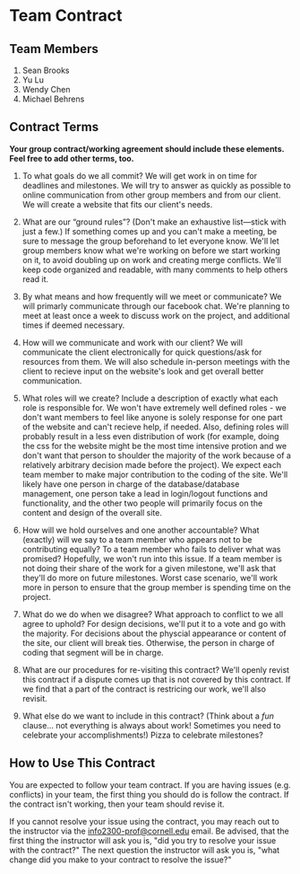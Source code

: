 # Team Contract

## Team Members

1. Sean Brooks
2. Yu Lu
3. Wendy Chen
4. Michael Behrens

## Contract Terms

**Your group contract/working agreement should include these elements. Feel free to add other terms, too.**

1. To what goals do we all commit?
We will get work in on time for deadlines and milestones.
We will try to answer as quickly as possible to online communication from other group members and from our client.
We will create a website that fits our client's needs.

2. What are our “ground rules”? (Don't make an exhaustive list—stick with just a few.)
If something comes up and you can't make a meeting, be sure to message the group beforehand to let everyone know.
We'll let group members know what we're working on before we start working on it, to avoid doubling up on work and creating merge conflicts.
We'll keep code organized and readable, with many comments to help others read it.

3. By what means and how frequently will we meet or communicate?
We will primarly communicate through our facebook chat. We're planning to meet at least once a week to discuss work on the project, and additional times if deemed necessary.

4. How will we communicate and work with our client?
We will communicate the client electronically for quick questions/ask for resources from them. We will also schedule in-person meetings with the client to recieve input on the website's look and get overall better communication.

5. What roles will we create? Include a description of exactly what each role is responsible for.
We won't have extremely well defined roles - we don't want members to feel like anyone is solely response for one part of the website and can't recieve help, if needed. Also, defining roles will probably result in a less even distribution of work (for example, doing the css for the website might be the most time intensive protion and we don't want that person to shoulder the majority of the work because of a relatively arbitrary decision made before the project). We expect each team member to make major contribution to the coding of the site. We'll likely have one person in charge of the database/database management, one person take a lead in login/logout functions and functionality, and the other two people will primarily focus on the content and design of the overall site.

6. How will we hold ourselves and one another accountable? What (exactly) will we say to a team member who appears not to be contributing equally? To a team member who fails to deliver what was promised?
Hopefully, we won't run into this issue. If a team member is not doing their share of the work for a given milestone, we'll ask that they'll do more on future milestones. Worst case scenario, we'll work more in person to ensure that the group member is spending time on the project.

7. What do we do when we disagree? What approach to conflict to we all agree to uphold?
For design decisions, we'll put it to a vote and go with the majority. For decisions about the physcial appearance or content of the site, our client will break ties. Otherwise, the person in charge of coding that segment will be in charge.

8. What are our procedures for re-visiting this contract?
We'll openly revist this contract if a dispute comes up that is not covered by this contract. If we find that a part of the contract is restricing our work, we'll also revisit.

10. What else do we want to include in this contract? (Think about a *fun* clause... not everything is always about work! Sometimes you need to celebrate your accomplishments!)
Pizza to celebrate milestones?

## How to Use This Contract

You are expected to follow your team contract. If you are having issues (e.g. conflicts) in your team, the first thing you should do is follow the contract. If the contract isn't working, then your team should revise it.

If you cannot resolve your issue using the contract, you may reach out to the instructor via the <info2300-prof@cornell.edu> email. Be advised, that the first thing the instructor will ask you is, "did you try to resolve your issue with the contract?" The next question the instructor will ask you is, "what change did you make to your contract to resolve the issue?"
